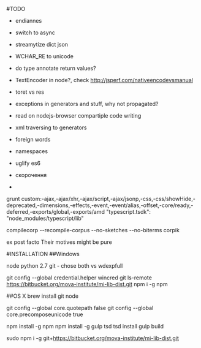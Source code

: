 
#TODO
- endiannes
- switch to async
- streamytize dict json
- WCHAR_RE to unicode
- do type annotate return values?
- TextEncoder in node?, check http://jsperf.com/nativeencodevsmanual
- toret vs res
- exceptions in generators and stuff, why not propagated?
- read on nodejs-browser compartiple code writing
- xml traversing to generators
- foreign words
- namespaces
- uglify es6

- скорочення
- <supplied>



grunt custom:-ajax,-ajax/xhr,-ajax/script,-ajax/jsonp,-css,-css/showHide,-deprecated,-dimensions,-effects,-event,-event/alias,-offset,-core/ready,-deferred,-exports/global,-exports/amd
"typescript.tsdk": "node_modules/typescript/lib"

compilecorp --recompile-corpus --no-sketches --no-biterms corpik

<term xml:lang="la">ex post facto</term>
Their motives <emph rend="italics">might</emph> be pure
<div xml:base="http://www.example.org/somewhere.xml">


#INSTALLATION
##Windows

node
python 2.7
git - chose both
vs wdexpfull

git config --global credential.helper wincred
git ls-remote https://bitbucket.org/mova-institute/mi-lib-dist.git
npm i -g npm


##OS X
brew install git node

git config --global core.quotepath false
git config --global core.precomposeunicode true

npm install -g npm
npm install -g gulp tsd
tsd install
gulp build


sudo npm i -g git+https://bitbucket.org/mova-institute/mi-lib-dist.git